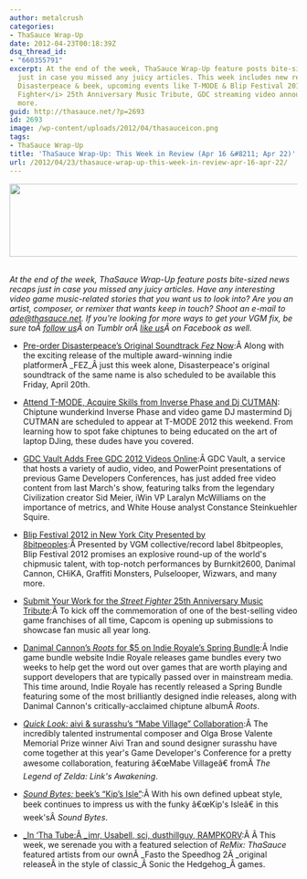 ```yaml
---
author: metalcrush
categories:
- ThaSauce Wrap-Up
date: 2012-04-23T00:18:39Z
dsq_thread_id:
- "660355791"
excerpt: At the end of the week, ThaSauce Wrap-Up feature posts bite-sized news recaps
  just in case you missed any juicy articles. This week includes new releases from
  Disasterpeace & beek, upcoming events like T-MODE & Blip Festival 2012, the <i>Street
  Fighter</i> 25th Anniversary Music Tribute, GDC streaming video announcements, and
  more.
guid: http://thasauce.net/?p=2693
id: 2693
image: /wp-content/uploads/2012/04/thasauceicon.png
tags:
- ThaSauce Wrap-Up
title: 'ThaSauce Wrap-Up: This Week in Review (Apr 16 &#8211; Apr 22)'
url: /2012/04/23/thasauce-wrap-up-this-week-in-review-apr-16-apr-22/
---
```


<center>
  <a href="http://thasauce.net/wp-content/uploads/2012/04/thasauceBanner.png"><img class="aligncenter size-full wp-image-2694" title="thasauceBanner" src="http://thasauce.net/wp-content/uploads/2012/04/thasauceBanner.png" alt="" width="575" height="128" srcset="http://thasauce.net/wp-content/uploads/2012/04/thasauceBanner.png 575w, http://thasauce.net/wp-content/uploads/2012/04/thasauceBanner-300x66.png 300w, http://thasauce.net/wp-content/uploads/2012/04/thasauceBanner-75x16.png 75w" sizes="(max-width: 575px) 100vw, 575px" /></a>
</center>&nbsp;

_At the end of the week, ThaSauce Wrap-Up feature posts bite-sized news recaps just in case you missed any juicy articles. Have any interesting video game music-related stories that you want us to look into? Are you an artist, composer, or remixer that wants keep in touch? Shoot an e-mail to ade@thasauce.net. If you're looking for more ways to get your VGM fix, be sure toÂ <a href="http://thasauce-game-remixes.tumblr.com/" rel="nofollow">follow us</a>Â on Tumblr orÂ <a href="https://www.facebook.com/thasauce.net" rel="nofollow">like us</a>Â on Facebook as well._

  * [Pre-order Disasterpeace&#8217;s Original Soundtrack _Fez_ Now](http://thasauce.net/2012/04/17/pre-order-disasterpeaces-original-soundtrack-fez-now/):Â Along with the exciting release of the multiple award-winning indie platformerÂ _FEZ_Â just this week alone, Disasterpeace's original soundtrack of the same name is also scheduled to be available this Friday, April 20th.

  * [Attend T-MODE, Acquire Skills from Inverse Phase and Dj CUTMAN](http://thasauce.net/2012/04/17/attend-t-mode-acquire-chiptunedj-skills-from-inverse-phase-dj-cutman/): Chiptune wunderkind Inverse Phase and video game DJ mastermind Dj CUTMAN are scheduled to appear at T-MODE 2012 this weekend. From learning how to spot fake chiptunes to being educated on the art of laptop DJing, these dudes have you covered.

  * [GDC Vault Adds Free GDC 2012 Videos Online](http://thasauce.net/2012/04/18/gdc-vault-adds-free-gdc-2012-videos-online/):Â GDC Vault, a service that hosts a variety of audio, video, and PowerPoint presentations of previous Game Developers Conferences, has just added free video content from last March's show, featuring talks from the legendary Civilization creator Sid Meier, iWin VP Laralyn McWilliams on the importance of metrics, and White House analyst Constance Steinkuehler Squire.

  * [Blip Festival 2012 in New York City Presented by 8bitpeoples](http://thasauce.net/2012/04/18/blip-festival-2012-in-new-york-city-presented-by-8bitpeoples/):Â Presented by VGM collective/record label 8bitpeoples, Blip Festival 2012 promises an explosive round-up of the world's chipmusic talent, with top-notch performances by Burnkit2600, Danimal Cannon, CHiKA, Graffiti Monsters, Pulselooper, Wizwars, and many more.

  * [Submit Your Work for the _Street Fighter_ 25th Anniversary Music Tribute](http://thasauce.net/2012/04/20/submit-your-work-for-the-street-fighter-25th-anniversary-music-tribute/):Â To kick off the commemoration of one of the best-selling video game franchises of all time, Capcom is opening up submissions to showcase fan music all year long.

  * [Danimal Cannon&#8217;s _Roots_ for $5 on Indie Royale&#8217;s Spring Bundle](http://thasauce.net/2012/04/20/danimal-cannons-roots-for-5-on-indie-royales-spring-bundle/):Â Indie game bundle website Indie Royale releases game bundles every two weeks to help get the word out over games that are worth playing and support developers that are typically passed over in mainstream media. This time around, Indie Royale has recently released a Spring Bundle featuring some of the most brilliantly designed indie releases, along with Danimal Cannon's critically-acclaimed chiptune albumÂ _Roots_.

  * [_Quick Look:_ aivi & surasshu&#8217;s &#8220;Mabe Village&#8221; Collaboration](http://thasauce.net/2012/04/21/quick-look-aivi-surasshus-mabe-village-collaboration/):Â The incredibly talented instrumental composer and Olga Brose Valente Memorial Prize winner Aivi Tran and sound designer surasshu have come together at this year's Game Developer's Conference for a pretty awesome collaboration, featuring â€œMabe Villageâ€ fromÂ _The Legend of Zelda: Link's Awakening_.

  * [_Sound Bytes:_ beek&#8217;s &#8220;Kip&#8217;s Isle&#8221;](http://thasauce.net/2012/04/22/sound-bytes-beeks-kips-isle/):Â With his own defined upbeat style, beek continues to impress us with the funky â€œKip's Isleâ€ in this week'sÂ _Sound Bytes_.

  * [_In &#8216;Tha Tube:Â _jmr, Usabell, sci, dusthillguy, RAMPKORV](http://thasauce.net/2012/04/23/in-tha-tube-jmr-usabell-sci-dusthillguy-rampkorv/):Â Â This week, we serenade you with a featured selection of _ReMix: ThaSauce_ featured artists from our ownÂ _Fasto the Speedhog 2Â _original releaseÂ in the style of classic_Â Sonic the Hedgehog_Â games.